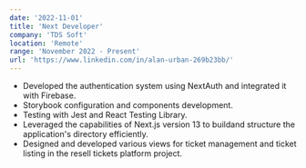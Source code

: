 ```yaml
---
date: '2022-11-01'
title: 'Next Developer'
company: 'TDS Soft'
location: 'Remote'
range: 'November 2022 - Present'
url: 'https://www.linkedin.com/in/alan-urban-269b23bb/'
---
```


- Developed the authentication system using NextAuth and integrated it with Firebase.
- Storybook configuration and components development.
- Testing with Jest and React Testing Library.
- Leveraged the capabilities of Next.js version 13 to buildand structure the application's directory efficiently.
- Designed and developed various views for ticket management and ticket listing in the resell tickets platform project.
